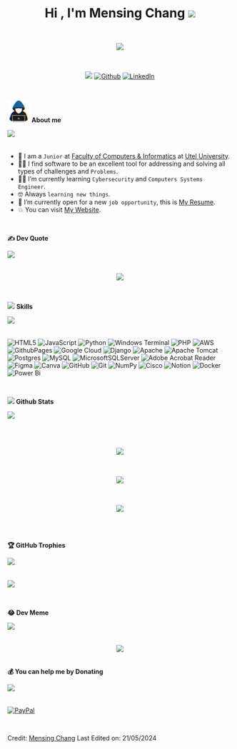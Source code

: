 
<h1 align="center"><b>Hi , I'm Mensing Chang </b><img src="https://media.giphy.com/media/hvRJCLFzcasrR4ia7z/giphy.gif" width="35"></h1>

<br>

<p align="center">
  <a href="https://github.com/DenverCoder1/readme-typing-svg"><img src="https://readme-typing-svg.herokuapp.com?font=Time+New+Roman&color=cyan&size=25&center=true&vCenter=true&width=600&height=100&lines=IT+support+engineer..;Computer+systems+engineering+student,;Freelance+front-end+developer,;Active+Learner.."></a>
</p>

<br>

<div align="center">
  
[![](https://visitcount.itsvg.in/api?id=ChangSoftwareDev&icon=5&color=1)](https://visitcount.itsvg.in)
[![Github](https://img.shields.io/github/followers/ChangSoftwareDev?label=Follow&style=social)](https://github.com/ChangSoftwareDev)
[![LinkedIn](https://img.shields.io/badge/LinkedIn-%230077B5.svg?logo=linkedin&logoColor=white)](https://www.linkedin.com/in/mensingchang/)
</div>

<br>

<picture><img src = "assets/Msimages/about_me.gif" width = 50px></picture> **About me**

<img src="https://user-images.githubusercontent.com/73097560/115834477-dbab4500-a447-11eb-908a-139a6edaec5c.gif"><br><br>

- :school: I am a `Junior` at [Faculty of Computers & Informatics](https://utel.edu.mx/licenciatura-en-ingenieria-en-sistemas-computacionales) at [Utel University](https://utel.edu.mx/).
- :technologist: I find software to be an excellent tool for addressing and solving all types of challenges and `Problems`.
- :student: I’m currently learning `Cybersecurity` and `Computers Systems Engineer`.
- :nerd_face: Always `learning new things`.
- :thinking: I’m currently open for a new `job opportunity`, this is [My Resume]().
- :boom: You can visit [My Website]().

<br>

**✍️ Dev Quote**

<img src="https://user-images.githubusercontent.com/73097560/115834477-dbab4500-a447-11eb-908a-139a6edaec5c.gif"><br><br>

<div align="center">
  
![](https://quotes-github-readme.vercel.app/api?type=horizontal&theme=tokyonight)

</div>

<br>

 <img src="https://media2.giphy.com/media/QssGEmpkyEOhBCb7e1/giphy.gif?cid=ecf05e47a0n3gi1bfqntqmob8g9aid1oyj2wr3ds3mg700bl&rid=giphy.gif" width ="25"> **Skills**

<img src="https://user-images.githubusercontent.com/73097560/115834477-dbab4500-a447-11eb-908a-139a6edaec5c.gif"><br><br>

![HTML5](https://img.shields.io/badge/html5-%23E34F26.svg?style=plastic&logo=html5&logoColor=white) ![JavaScript](https://img.shields.io/badge/javascript-%23323330.svg?style=plastic&logo=javascript&logoColor=%23F7DF1E) ![Python](https://img.shields.io/badge/python-3670A0?style=plastic&logo=python&logoColor=ffdd54) ![Windows Terminal](https://img.shields.io/badge/Windows%20Terminal-%234D4D4D.svg?style=plastic&logo=windows-terminal&logoColor=white) ![PHP](https://img.shields.io/badge/php-%23777BB4.svg?style=plastic&logo=php&logoColor=white) ![AWS](https://img.shields.io/badge/AWS-%23FF9900.svg?style=plastic&logo=amazon-aws&logoColor=white) ![GithubPages](https://img.shields.io/badge/github%20pages-121013?style=plastic&logo=github&logoColor=white) ![Google Cloud](https://img.shields.io/badge/GoogleCloud-%234285F4.svg?style=plastic&logo=google-cloud&logoColor=white) ![Django](https://img.shields.io/badge/django-%23092E20.svg?style=plastic&logo=django&logoColor=white) ![Apache](https://img.shields.io/badge/apache-%23D42029.svg?style=plastic&logo=apache&logoColor=white) ![Apache Tomcat](https://img.shields.io/badge/apache%20tomcat-%23F8DC75.svg?style=plastic&logo=apache-tomcat&logoColor=black) ![Postgres](https://img.shields.io/badge/postgres-%23316192.svg?style=plastic&logo=postgresql&logoColor=white) ![MySQL](https://img.shields.io/badge/mysql-4479A1.svg?style=plastic&logo=mysql&logoColor=white) ![MicrosoftSQLServer](https://img.shields.io/badge/Microsoft%20SQL%20Server-CC2927?style=plastic&logo=microsoft%20sql%20server&logoColor=white) ![Adobe Acrobat Reader](https://img.shields.io/badge/Adobe%20Acrobat%20Reader-EC1C24.svg?style=plastic&logo=Adobe%20Acrobat%20Reader&logoColor=white) ![Figma](https://img.shields.io/badge/figma-%23F24E1E.svg?style=plastic&logo=figma&logoColor=white) ![Canva](https://img.shields.io/badge/Canva-%2300C4CC.svg?style=plastic&logo=Canva&logoColor=white) ![GitHub](https://img.shields.io/badge/github-%23121011.svg?style=plastic&logo=github&logoColor=white) ![Git](https://img.shields.io/badge/git-%23F05033.svg?style=plastic&logo=git&logoColor=white) ![NumPy](https://img.shields.io/badge/numpy-%23013243.svg?style=plastic&logo=numpy&logoColor=white) ![Cisco](https://img.shields.io/badge/cisco-%23049fd9.svg?style=plastic&logo=cisco&logoColor=black) ![Notion](https://img.shields.io/badge/Notion-%23000000.svg?style=plastic&logo=notion&logoColor=white) ![Docker](https://img.shields.io/badge/docker-%230db7ed.svg?style=plastic&logo=docker&logoColor=white) ![Power Bi](https://img.shields.io/badge/power_bi-F2C811?style=plastic&logo=powerbi&logoColor=black)

<br>

<img src="https://media.giphy.com/media/iY8CRBdQXODJSCERIr/giphy.gif" width="35"><b> Github Stats </b>

<img src="https://user-images.githubusercontent.com/73097560/115834477-dbab4500-a447-11eb-908a-139a6edaec5c.gif"><br><br>

<br>

<div align="center">

![](https://github-readme-stats.vercel.app/api?username=ChangSoftwareDev&theme=blueberry&hide_border=false&include_all_commits=false&count_private=false)

<br>

![](https://github-readme-streak-stats.herokuapp.com/?user=ChangSoftwareDev&theme=blueberry&hide_border=false)

<br>

![](https://github-readme-stats.vercel.app/api/top-langs/?username=ChangSoftwareDev&theme=blueberry&hide_border=false&include_all_commits=false&count_private=false&layout=compact)

<br>

</div>

<br>

**🏆 GitHub Trophies**

<img src="https://user-images.githubusercontent.com/73097560/115834477-dbab4500-a447-11eb-908a-139a6edaec5c.gif"><br><br>

![](https://github-profile-trophy.vercel.app/?username=ChangSoftwareDev&theme=apprentice&no-frame=true&no-bg=true&margin-w=4)

<br>

**😂 Dev Meme**

<img src="https://user-images.githubusercontent.com/73097560/115834477-dbab4500-a447-11eb-908a-139a6edaec5c.gif"><br><br>

<div align="center">
  
<img src='https://memer-new.vercel.app/' style="height: 400px;"/>

</div>

<br>

  **💰 You can help me by Donating**

  <img src="https://user-images.githubusercontent.com/73097560/115834477-dbab4500-a447-11eb-908a-139a6edaec5c.gif"><br><br>
  
  [![PayPal](https://img.shields.io/badge/PayPal-00457C?style=for-the-badge&logo=paypal&logoColor=white)](https://paypal.me/https://paypal.me/changmensing?country.x=EC&locale.x=es_XC) 

<br>

Credit: [Mensing Chang](https://github.com/ChangSoftwareDev) Last Edited on: 21/05/2024
